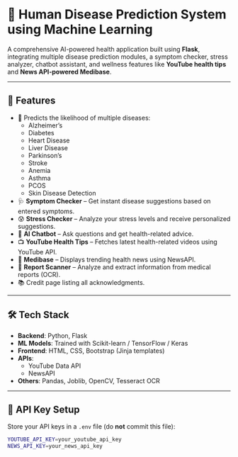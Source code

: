 # 🧠 Human Disease Prediction System using Machine Learning

A comprehensive AI-powered health application built using **Flask**, integrating multiple disease prediction modules, a symptom checker, stress analyzer, chatbot assistant, and wellness features like **YouTube health tips** and **News API-powered Medibase**.

---

## 🚀 Features

- 🔬 Predicts the likelihood of multiple diseases:
  - Alzheimer’s
  - Diabetes
  - Heart Disease
  - Liver Disease
  - Parkinson’s
  - Stroke
  - Anemia
  - Asthma
  - PCOS
  - Skin Disease Detection
- 🩺 **Symptom Checker** – Get instant disease suggestions based on entered symptoms.
- 😰 **Stress Checker** – Analyze your stress levels and receive personalized suggestions.
- 🤖 **AI Chatbot** – Ask questions and get health-related advice.
- 📺 **YouTube Health Tips** – Fetches latest health-related videos using YouTube API.
- 📰 **Medibase** – Displays trending health news using NewsAPI.
- 📄 **Report Scanner** – Analyze and extract information from medical reports (OCR).
- 📚 Credit page listing all acknowledgments.

---

## 🛠️ Tech Stack

- **Backend**: Python, Flask
- **ML Models**: Trained with Scikit-learn / TensorFlow / Keras
- **Frontend**: HTML, CSS, Bootstrap (Jinja templates)
- **APIs**:
  - YouTube Data API
  - NewsAPI
- **Others**: Pandas, Joblib, OpenCV, Tesseract OCR


---

## 🔐 API Key Setup

Store your API keys in a `.env` file (do **not** commit this file):

```bash
YOUTUBE_API_KEY=your_youtube_api_key
NEWS_API_KEY=your_news_api_key
